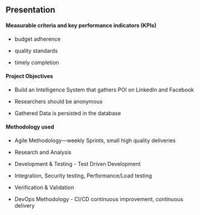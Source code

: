 ## Presentation

#### Measurable criteria and key performance indicators (KPIs)

* budget adherence

* quality standards

* timely completion

#### Project Objectives

* Build an Intelligence System that gathers POI on LinkedIn and Facebook

* Researchers should be anonymous

* Gathered Data is persisted in the database

#### Methodology used

* Agile Methodology—weekly Sprints, small high quality deliveries

* Research and Analysis 

* Development & Testing - Test Driven Development

* Integration, Security testing, Performance/Load testing

* Verification & Validation

* DevOps Methodology - CI/CD continuous improvement, continuous delivery